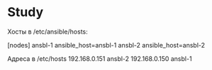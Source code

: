# Study

Хосты в /etc/ansible/hosts:

[nodes]
ansbl-1 ansible_host=ansbl-1
ansbl-2 ansible_host=ansbl-2

Адреса в /etc/hosts
192.168.0.151   ansbl-2
192.168.0.150   ansbl-1
